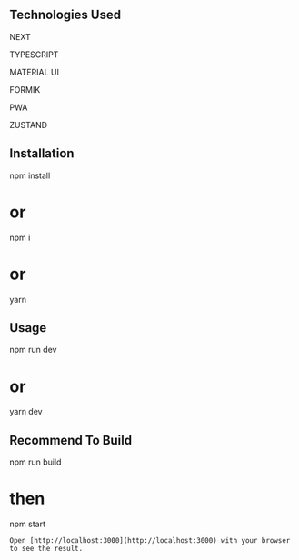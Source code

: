 ## Technologies Used
NEXT

TYPESCRIPT

MATERIAL UI

FORMIK

PWA

ZUSTAND


## Installation

npm install
# or
npm i
# or
yarn


## Usage

npm run dev
# or
yarn dev


## Recommend To Build

npm run build
# then
 npm start


```
Open [http://localhost:3000](http://localhost:3000) with your browser to see the result.

